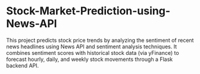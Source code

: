 # Stock-Market-Prediction-using-News-API
This project predicts stock price trends by analyzing the sentiment of recent news headlines using News API and sentiment analysis techniques. It combines sentiment scores with historical stock data (via yFinance) to forecast hourly, daily, and weekly stock movements through a Flask backend API.
